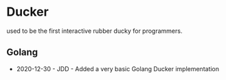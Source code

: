 # Ducker

used to be the first interactive rubber ducky for programmers.

## Golang

* 2020-12-30 - JDD - Added a very basic Golang Ducker implementation
